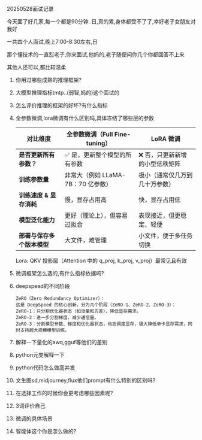 20250528面试记录

今天面了好几家,每一个都是90分钟..日,真的累,身体都受不了了,幸好老子女朋友对我好



一共四个人面试,晚上7:00-8:30左右,日

那个懂技术的一直怼老子,你来面试,他妈的,老子随便问你几个你都回答不上来

其他人还可以,都比较温柔

1. 你用过哪些成熟的推理框架?
2. 大模型推理指标tmtp..(弱智,妈的)这个面试的
3. 怎么评价推理的框架的好坏?有什么指标
4. 全参数微调,lora微调有什么区别吗,具体冻结了哪些层的参数
    
    | 对比维度 | 全参数微调（Full Fine-tuning） | LoRA 微调 |
    |----------|-----------------------------|-----------|
    | **是否更新所有参数？** | ✅ 是，更新整个模型的所有参数 | ❌ 否，只更新新增的小型低秩矩阵 |
    | **训练参数量** | 非常大（例如 LLaMA-7B：70 亿参数） | 极小（通常仅几万到几十万参数） |
    | **训练速度 & 显存消耗** | 慢，显存占用高 | 快，显存占用低 |
    | **模型泛化能力** | 更好（理论上），但容易过拟合 | 表现接近，但更稳定、轻便 |
    | **部署与保存多个版本模型** | 大文件，难管理 | 小文件，便于多任务切换 |

    Lora: QKV 投影层（Attention 中的 q_proj, k_proj, v_proj）最常见且有效

1. 微调框架怎么选的,有什么指标依据吗?
2. deepspeed的不同阶段
    ```
    ZeRO（Zero Redundancy Optimizer）：
    这是 DeepSpeed 的核心创新，分为几个阶段（ZeRO-1、ZeRO-2、ZeRO-3）：
    ZeRO-1：只分割优化器状态（如动量和方差），降低显存需求。
    ZeRO-2：进一步分割梯度，减少通信量。
    ZeRO-3：分割模型参数、梯度和优化器状态，动态调度显存，极大降低单卡显存需求，同时支持超大规模模型训练。
    ```
3. 解释一下量化的awq,gguf等他们的差别
4. python元类解释一下
5. python代码怎么做高并发
6. 文生图sd,midjourney,flux他们prompt有什么特别的区别吗?
7. 在选择工作的时候你会更考虑哪些因素呢?
8. 3词评价自己
9. 微调的具体场景
10. 智能体这个你是怎么做的?
